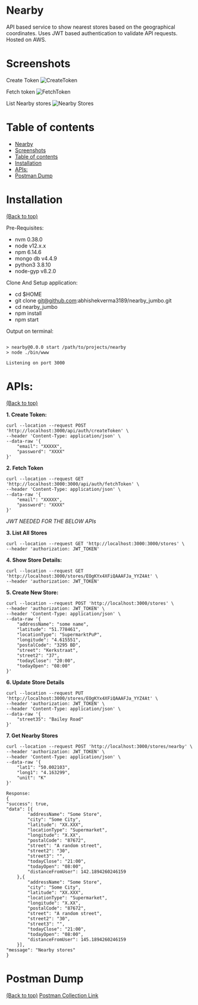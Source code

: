 
<!-- Add banner here -->

# Nearby

API based service to show nearest stores based on the geographical coordinates.
Uses JWT based authentication to validate API requests.
Hosted on AWS.

# Screenshots

Create Token
![CreateToken](https://raw.githubusercontent.com/abhishekverma3189/nearby_jumbo/9d9876fa627673953895c92ee5cc2ff2ec245096/assets/createToken.png)

Fetch token
![FetchToken](https://raw.githubusercontent.com/abhishekverma3189/nearby_jumbo/9d9876fa627673953895c92ee5cc2ff2ec245096/assets/fetchToken.png)

List Nearby stores
![Nearby Stores](https://raw.githubusercontent.com/abhishekverma3189/nearby_jumbo/9d9876fa627673953895c92ee5cc2ff2ec245096/assets/getNearbyStores.png)

# Table of contents

- [Nearby](#nearby)
- [Screenshots](#screenshots)
- [Table of contents](#table-of-contents)
- [Installation](#installation)
- [APIs:](#apis)
- [Postman Dump](#postmandump)


# Installation
[(Back to top)](#table-of-contents)

Pre-Requisites:
- nvm 0.38.0
- node v12.x.x
- npm 6.14.6
- mongo db v4.4.9
- python3 3.8.10
- node-gyp v8.2.0

Clone And Setup application:
- cd $HOME
- git clone git@github.com:abhishekverma3189/nearby_jumbo.git
- cd nearby_jumbo
- npm install
- npm start

Output on terminal:
```➜  /nearby git:(master) ✗ npm start

> nearby@0.0.0 start /path/to/projects/nearby
> node ./bin/www

Listening on port 3000

```

# APIs:
[(Back to top)](#table-of-contents)

**1. Create Token:**

    curl --location --request POST 'http://localhost:3000/api/auth/createToken' \
    --header 'Content-Type: application/json' \
    --data-raw '{
        "email": "XXXXX",
        "password": "XXXX"
    }'

**2. Fetch Token**

    curl --location --request GET 'http://localhost:3000:3000/api/auth/fetchToken' \
    --header 'Content-Type: application/json' \
    --data-raw '{
        "email": "XXXXX",
        "password": "XXXX"
    }'

*JWT  NEEDED FOR THE BELOW APIs*

**3. List All Stores**

    curl --location --request GET 'http://localhost:3000:3000/stores' \
    --header 'authorization: JWT_TOKEN'

**4. Show Store Details:**

    curl --location --request GET 'http://localhost:3000/stores/EOgKYx4XFiQAAAFJa_YYZ4At' \
    --header 'authorization: JWT_TOKEN'


**5. Create New Store:**

    curl --location --request POST 'http://localhost:3000/stores' \
    --header 'authorization: JWT_TOKEN' \
    --header 'Content-Type: application/json' \
    --data-raw '{
        "addressName": "some name",
        "latitude": "51.778461",
        "locationType": "SupermarktPuP",
        "longitude": "4.615551",
        "postalCode": "3295 BD",
        "street": "Kerkstraat",
        "street2": "37",
        "todayClose": "20:00",
        "todayOpen": "08:00"
    }'

**6. Update Store Details**

    curl --location --request PUT 'http://localhost:3000/stores/EOgKYx4XFiQAAAFJa_YYZ4At' \
    --header 'authorization: JWT_TOKEN' \
    --header 'Content-Type: application/json' \
    --data-raw '{
        "street35": "Bailey Road"
    }'

**7. Get Nearby Stores**

    curl --location --request POST 'http://localhost:3000/stores/nearby' \
    --header 'authorization: JWT_TOKEN' \
    --header 'Content-Type: application/json' \
    --data-raw '{
        "lat1": "50.002103",
        "long1": "4.163299",
        "unit": "K"
    }'
    
    Response:
    {
    "success": true,
    "data": [{
            "addressName": "Some Store",
            "city": "Some City",
            "latitude": "XX.XXX",
            "locationType": "Supermarket",
            "longitude": "X.XX",
            "postalCode": "87672",
            "street": "A random street",
            "street2": "30",
            "street3": "",
            "todayClose": "21:00",
            "todayOpen": "08:00",
            "distanceFromUser": 142.1894260246159
        },{
            "addressName": "Some Store",
            "city": "Some City",
            "latitude": "XX.XXX",
            "locationType": "Supermarket",
            "longitude": "X.XX",
            "postalCode": "87672",
            "street": "A random street",
            "street2": "30",
            "street3": "",
            "todayClose": "21:00",
            "todayOpen": "08:00",
            "distanceFromUser": 145.1894260246159
        }],
    "message": "Nearby stores"
    }
# Postman Dump
[(Back to top)](#table-of-contents)
[Postman Collection Link](https://github.com/abhishekverma3189/nearby_jumbo/blob/master/assets/Jumbo.postman_collection.json)
